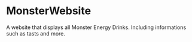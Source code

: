 # MonsterWebsite
A website that displays all Monster Energy Drinks. Including informations such as tasts and more.
